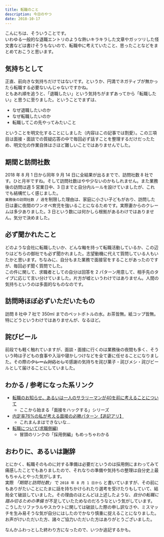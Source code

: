 ```yaml
---
title: 転職のこと
description: 今日のやつ
date: 2018-10-17
---
```


こんにちは、そういうことです。  
いわゆる一般的な退職エントリのような熱いキラキラした文章やガッツリした怪文書などは書けそうもないので、転職中に考えていたこと、思ったことなどをまとめておこうと思います。

## 気持ちとして
正直、前向きな気持ちだけではないです。というか、円満でネガティブが無かったら転職する必要ないんじゃないですかね。  
ともあれ順を追うと、「退職したい」という気持ちがまずあってから「転職したい」と思うに至りました。ということでまずは、  

- なぜ退職したいのか
- なぜ転職したいのか
- 転職してこの先やってみたいこと

ということを明文化することにしました（内容はこの記事では割愛）。この三項目は面接・面談での質疑応答の中で毎回必ず話すことを整理するだけだったため、明文化の作業自体はさほど難しいことではありませんでした。

## 期間と訪問社数
2018 年 8 月 1 日から同年 9 月 14 日に全結果が出るまでで、訪問社数 8 社です。ひと月半ですね。そして訪問社数はやや少ないのかもしれません。また業務後の訪問は週 5 営業日中、3 日までと自分内ルールを設けていましたが、これでも結構忙しく感じました。  
`業務後の訪問社数 / 週`を制限した理由は、家庭に小さい子どもがおり、訪問した日は妻に夜間のワンオペ育児を強いることになるためです。実際妻からのクレームは多少ありました。3 日という数には何かしら根拠があるわけではありません。気分で決めました。

## 必ず聞かれたこと
どのような会社に転職したいか、どんな軸を持って転職活動しているか、この辺りはどちらの御社でも必ず聞かれました。志望動機に代えて質問している人もいたかと思います。ちなみに、自分もまた業務で面接官をすることがあったのですが、毎回必ず聞く質問でした。  
この件に関して、求職者としての自分は回答を 2 パターン用意して、相手先のタイプに応じて言い分けていました。片方が嘘というわけではありません。人間の気持ちというのは多面的なものなのです。

## 訪問時ほぼ必ずいただいたもの
訪問 8 社中 7 社で 350ml までのペットボトルの水。お茶皆無。紙コップ皆無。特にどうというわけではありませんが、なるほど。

## 詫びビール
前段でも軽く触れていますが、面談・面接に行くのは業務後の夜間も多く、そういう時は子どもの食事や入浴や寝かしつけなどを全て妻に任せることになりました。その際の~~クレーム対応として~~感謝の気持ちを詫び菓子・詫びメシ・詫びビールとして届けることにしていました。

## わかる / 参考になった系リンク
- [転職のお知らせ、あるいは一人のサラリーマンが40を前に考えることについて](https://youkoseki.com/f/moving2018)
  - ここから始まる「面接をハックする」シリーズ
- [内定率76%の私が考える面接の必勝パターン【追記アリ】](https://anond.hatelabo.jp/20180912194529)
  - これまんまはできないな…
- [転職について(求職側編)](https://anond.hatelabo.jp/20181013191517)
  - 冒頭のリンクの「採用側編」もめっちゃわかる

## おわりに、あるいは謝辞
とにかく、転職そのものに対する準備は必要だというのは採用側にまわってみて痛感したことでもありましたので、それなりの準備や気持ちの整理は自分史上最もちゃんとやった気がします。  
実際 *「期間と訪問社数」* で `2018 年 8 月 1 日から` と書いていますが、その前にもありがたいことにたまに話を持ちかけられたり選考を受けたりもしていて、結局全て破談していました。その理由のほとんどは上述したような、*自分の転職に踏み切るための準備* が不足していたためなのだろうなという気がしています。  
こうしたリファラルやスカウトに関しては破談した際の申し訳なさや、ミスマッチを生み易そうな気が自分にはしたのでかなり慎重に捉えることになりました。お声がけいただいた方、諸々ご協力いただいた方はありがとうございました。

なんかふわっとした終わり方になったので、いつか追記するかも。
